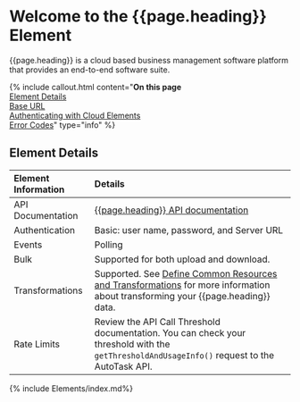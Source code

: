 # Welcome to the {{page.heading}} Element

{{page.heading}} is a cloud based business management software platform that provides an end-to-end software suite.

{% include callout.html content="<strong>On this page</strong></br><a href=#element-details>Element Details</a></br><a href=#base-url>Base URL</a></br><a href=#authenticating-with-cloud-elements>Authenticating with Cloud Elements</a></br><a href=#error-codes>Error Codes</a>" type="info" %}

## Element Details

| Element Information | Details     |
| :------------- | :------------- |
| API Documentation | [{{page.heading}} API documentation](https://www.autotask.net/help/Content/AdminSetup/2ExtensionsIntegrations/APIs/WebServicesAPI.htm) |
| Authentication | Basic: user name, password, and Server URL  |
| Events | Polling |
| Bulk | Supported for both upload and download. |
| Transformations | Supported. See [Define Common Resources and Transformations](/docs/guides/common-resources/index.html) for more information about transforming your {{page.heading}} data.|
| Rate Limits | Review the API Call Threshold documentation. You can check your threshold with the `getThresholdAndUsageInfo()` request to the AutoTask API. |


{% include Elements/index.md%}
